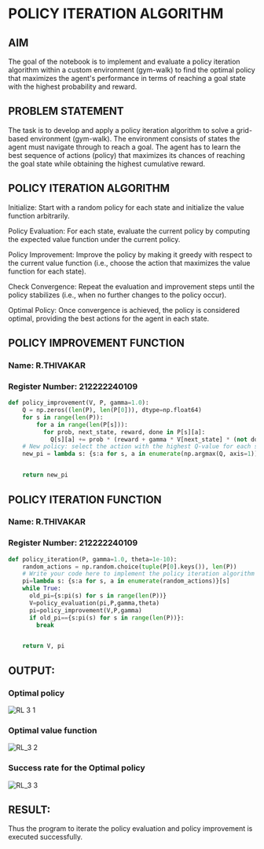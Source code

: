 # POLICY ITERATION ALGORITHM

## AIM
The goal of the notebook is to implement and evaluate a policy iteration algorithm within a custom environment (gym-walk) to find the optimal policy that maximizes the agent's performance in terms of reaching a goal state with the highest probability and reward.

## PROBLEM STATEMENT
The task is to develop and apply a policy iteration algorithm to solve a grid-based environment (gym-walk). The environment consists of states the agent must navigate through to reach a goal. The agent has to learn the best sequence of actions (policy) that maximizes its chances of reaching the goal state while obtaining the highest cumulative reward.

## POLICY ITERATION ALGORITHM

Initialize: Start with a random policy for each state and initialize the value function arbitrarily.

Policy Evaluation: For each state, evaluate the current policy by computing the expected value function under the current policy.

Policy Improvement: Improve the policy by making it greedy with respect to the current value function (i.e., choose the action that maximizes the value function for each state).

Check Convergence: Repeat the evaluation and improvement steps until the policy stabilizes (i.e., when no further changes to the policy occur).

Optimal Policy: Once convergence is achieved, the policy is considered optimal, providing the best actions for the agent in each state.

## POLICY IMPROVEMENT FUNCTION
### Name: R.THIVAKAR
### Register Number: 212222240109
```python
def policy_improvement(V, P, gamma=1.0):
    Q = np.zeros((len(P), len(P[0])), dtype=np.float64)
    for s in range(len(P)):
        for a in range(len(P[s])):
          for prob, next_state, reward, done in P[s][a]:
            Q[s][a] += prob * (reward + gamma * V[next_state] * (not done))
    # New policy: select the action with the highest Q-value for each state
    new_pi = lambda s: {s:a for s, a in enumerate(np.argmax(Q, axis=1))}[s]


    return new_pi
```

## POLICY ITERATION FUNCTION
### Name: R.THIVAKAR
### Register Number: 212222240109
```python
def policy_iteration(P, gamma=1.0, theta=1e-10):
    random_actions = np.random.choice(tuple(P[0].keys()), len(P))
    # Write your code here to implement the policy iteration algorithm
    pi=lambda s: {s:a for s, a in enumerate(random_actions)}[s]
    while True:
      old_pi={s:pi(s) for s in range(len(P))}
      V=policy_evaluation(pi,P,gamma,theta)
      pi=policy_improvement(V,P,gamma)
      if old_pi=={s:pi(s) for s in range(len(P))}:
        break


    return V, pi
```
## OUTPUT:
### Optimal policy


![RL 3 1](https://github.com/user-attachments/assets/be711f63-3602-41df-87db-f091e22e4b5c)


### Optimal value function
![RL_3 2](https://github.com/user-attachments/assets/6a5f77a1-4d01-4f00-a79c-ebf1759ea723)


### Success rate for the Optimal policy
![RL_3 3](https://github.com/user-attachments/assets/8ee7f7b9-4e6f-4282-af85-f3c80f429050)


## RESULT:
Thus the program to iterate the policy evaluation and policy improvement is executed successfully.
